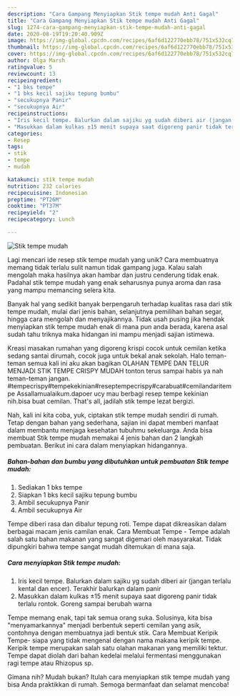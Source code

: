 ```yaml
---
description: "Cara Gampang Menyiapkan Stik tempe mudah Anti Gagal"
title: "Cara Gampang Menyiapkan Stik tempe mudah Anti Gagal"
slug: 1274-cara-gampang-menyiapkan-stik-tempe-mudah-anti-gagal
date: 2020-08-19T19:20:40.909Z
image: https://img-global.cpcdn.com/recipes/6af6d122770ebb78/751x532cq70/stik-tempe-mudah-foto-resep-utama.jpg
thumbnail: https://img-global.cpcdn.com/recipes/6af6d122770ebb78/751x532cq70/stik-tempe-mudah-foto-resep-utama.jpg
cover: https://img-global.cpcdn.com/recipes/6af6d122770ebb78/751x532cq70/stik-tempe-mudah-foto-resep-utama.jpg
author: Olga Marsh
ratingvalue: 5
reviewcount: 13
recipeingredient:
- "1 bks tempe"
- "1 bks kecil sajiku tepung bumbu"
- "secukupnya Panir"
- "secukupnya Air"
recipeinstructions:
- "Iris kecil tempe. Balurkan dalam sajiku yg sudah diberi air (jangan terlalu kental dan encer). Terakhir balurkan dalam panir"
- "Masukkan dalam kulkas ±15 menit supaya saat digoreng panir tidak terlalu rontok. Goreng sampai berubah warna"
categories:
- Resep
tags:
- stik
- tempe
- mudah

katakunci: stik tempe mudah 
nutrition: 232 calories
recipecuisine: Indonesian
preptime: "PT26M"
cooktime: "PT37M"
recipeyield: "2"
recipecategory: Lunch

---
```



![Stik tempe mudah](https://img-global.cpcdn.com/recipes/6af6d122770ebb78/751x532cq70/stik-tempe-mudah-foto-resep-utama.jpg)

Lagi mencari ide resep stik tempe mudah yang unik? Cara membuatnya memang tidak terlalu sulit namun tidak gampang juga. Kalau salah mengolah maka hasilnya akan hambar dan justru cenderung tidak enak. Padahal stik tempe mudah yang enak seharusnya punya aroma dan rasa yang mampu memancing selera kita.

Banyak hal yang sedikit banyak berpengaruh terhadap kualitas rasa dari stik tempe mudah, mulai dari jenis bahan, selanjutnya pemilihan bahan segar, hingga cara mengolah dan menyajikannya. Tidak usah pusing jika hendak menyiapkan stik tempe mudah enak di mana pun anda berada, karena asal sudah tahu triknya maka hidangan ini mampu menjadi sajian istimewa.

Kreasi masakan rumahan yang digoreng krispi cocok untuk cemilan ketika sedang santai dirumah, cocok juga untuk bekal anak sekolah. Halo teman-teman semua kali ini aku akan bagikan OLAHAN TEMPE DAN TELUR MENJADI STIK TEMPE CRISPY MUDAH tonton terus sampai habis ya nah teman-teman jangan. #tempecrispy#tempekekinian#reseptempecrispy#carabuat#cemilandaritempe Assallamualaikum.dapoer ucy mau berbagi resep tempe kekinian nih.bisa buat cemilan. That&#39;s all, jadilah stik tempe lezat bergizi.


Nah, kali ini kita coba, yuk, ciptakan stik tempe mudah sendiri di rumah. Tetap dengan bahan yang sederhana, sajian ini dapat memberi manfaat dalam membantu menjaga kesehatan tubuhmu sekeluarga. Anda bisa membuat Stik tempe mudah memakai 4 jenis bahan dan 2 langkah pembuatan. Berikut ini cara dalam menyiapkan hidangannya.

<!--inarticleads1-->

##### Bahan-bahan dan bumbu yang dibutuhkan untuk pembuatan Stik tempe mudah:

1. Sediakan 1 bks tempe
1. Siapkan 1 bks kecil sajiku tepung bumbu
1. Ambil secukupnya Panir
1. Ambil secukupnya Air


Tempe diberi rasa dan dibalur tepung roti. Tempe dapat dikreasikan dalam berbagai macam jenis camilan enak. Cara Membuat Tempe - Tempe adalah salah satu bahan makanan yang sangat digemari oleh masyarakat. Tidak dipungkiri bahwa tempe sangat mudah ditemukan di mana saja. 

<!--inarticleads2-->

##### Cara menyiapkan Stik tempe mudah:

1. Iris kecil tempe. Balurkan dalam sajiku yg sudah diberi air (jangan terlalu kental dan encer). Terakhir balurkan dalam panir
1. Masukkan dalam kulkas ±15 menit supaya saat digoreng panir tidak terlalu rontok. Goreng sampai berubah warna


Tempe memang enak, tapi tak semua orang suka. Solusinya, kita bisa &#34;menyamarkannya&#34; menjadi berbentuk seperti cemilan yang asik, contohnya dengan membuatnya jadi bentuk stik. Cara Membuat Keripik Tempe- siapa yang tidak mengenal dengan nama makana keripik tempe. Keripik tempe merupakan salah satu olahan makanan yang memiliki tektur. Tempe dapat diolah dari bahan kedelai melalui fermentasi menggunakan ragi tempe atau Rhizopus sp. 

Gimana nih? Mudah bukan? Itulah cara menyiapkan stik tempe mudah yang bisa Anda praktikkan di rumah. Semoga bermanfaat dan selamat mencoba!

